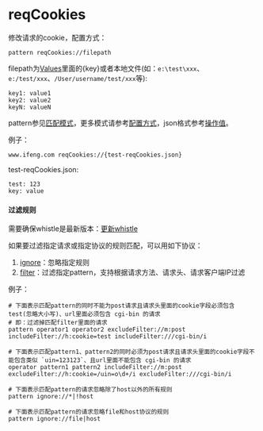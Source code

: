 
# reqCookies
修改请求的cookie，配置方式：

	pattern reqCookies://filepath

filepath为[Values](http://local.whistlejs.com/#values)里面的{key}或者本地文件(如：`e:\test\xxx`、`e:/test/xxx`、`/User/username/test/xxx`等):

	key1: value1
	key2: value2
	keyN: valueN

pattern参见[匹配模式](../pattern.html)，更多模式请参考[配置方式](../mode.html)，json格式参考[操作值](../data.html)。

例子：

	www.ifeng.com reqCookies://{test-reqCookies.json}


test-reqCookies.json:

	test: 123
	key: value

#### 过滤规则
需要确保whistle是最新版本：[更新whistle](../update.html)

如果要过滤指定请求或指定协议的规则匹配，可以用如下协议：

1. [ignore](./ignore.html)：忽略指定规则
2. [filter](./filter.html)：过滤指定pattern，支持根据请求方法、请求头、请求客户端IP过滤

例子：

```
# 下面表示匹配pattern的同时不能为post请求且请求头里面的cookie字段必须包含test(忽略大小写)、url里面必须包含 cgi-bin 的请求
# 即：过滤掉匹配filter里面的请求
pattern operator1 operator2 excludeFilter://m:post includeFilter://h:cookie=test includeFilter:///cgi-bin/i

# 下面表示匹配pattern1、pattern2的同时必须为post请求且请求头里面的cookie字段不能包含类似 `uin=123123`、且url里面不能包含 cgi-bin 的请求
operator pattern1 pattern2 includeFilter://m:post excludeFilter://h:cookie=/uin=o\d+/i excludeFilter:///cgi-bin/i

# 下面表示匹配pattern的请求忽略除了host以外的所有规则
pattern ignore://*|!host

# 下面表示匹配pattern的请求忽略file和host协议的规则
pattern ignore://file|host
```
